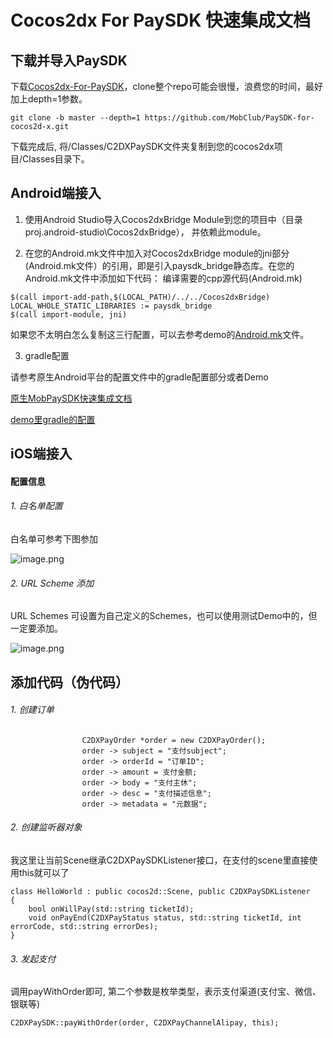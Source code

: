 # Cocos2dx For PaySDK 快速集成文档

## 下载并导入PaySDK

下载[Cocos2dx-For-PaySDK](https://github.com/MobClub/PaySDK-for-cocos2d-x.git)，clone整个repo可能会很慢，浪费您的时间，最好加上depth=1参数。

```
git clone -b master --depth=1 https://github.com/MobClub/PaySDK-for-cocos2d-x.git
```

下载完成后, 将/Classes/C2DXPaySDK文件夹复制到您的cocos2dx项目/Classes目录下。


## Android端接入

1. 使用Android Studio导入Cocos2dxBridge Module到您的项目中（目录proj.android-studio\Cocos2dxBridge）， 并依赖此module。

2. 在您的Android.mk文件中加入对Cocos2dxBridge module的jni部分(Android.mk文件）的引用，即是引入paysdk_bridge静态库。在您的Android.mk文件中添加如下代码： 
编译需要的cpp源代码(Android.mk)

```
$(call import-add-path,$(LOCAL_PATH)/../../Cocos2dxBridge)
LOCAL_WHOLE_STATIC_LIBRARIES := paysdk_bridge
$(call import-module, jni)
```

如果您不太明白怎么复制这三行配置，可以去参考demo的[Android.mk](https://github.com/MobClub/PaySDK-for-cocos2d-x/blob/SourceCode/proj.android-studio/app/jni/Android.mk)文件。

3. gradle配置

请参考原生Android平台的配置文件中的gradle配置部分或者Demo

[原生MobPaySDK快速集成文档](http://wiki.mob.com/paysdk-%E5%BF%AB%E9%80%9F%E9%9B%86%E6%88%90/)

[demo里gradle的配置](https://github.com/MobClub/PaySDK-for-cocos2d-x/blob/SourceCode/proj.android-studio)

## iOS端接入

#### 配置信息

###### 1. 白名单配置

白名单可参考下图参加

![image.png](https://upload-images.jianshu.io/upload_images/2121032-42e81c4081e61434.png?imageMogr2/auto-orient/strip%7CimageView2/2/w/1240)



###### 2. URL Scheme 添加

 URL Schemes 可设置为自己定义的Schemes，也可以使用测试Demo中的，但一定要添加。
 
![image.png](https://upload-images.jianshu.io/upload_images/2121032-dab334384c96e504.png?imageMogr2/auto-orient/strip%7CimageView2/2/w/1240)


## 添加代码（伪代码）

###### 1. 创建订单

```
                C2DXPayOrder *order = new C2DXPayOrder();
                order -> subject = "支付subject";
                order -> orderId = "订单ID";
                order -> amount = 支付金额;
                order -> body = "支付主休";
                order -> desc = "支付描述信息";
                order -> metadata = "元数据";
```

###### 2. 创建监听器对象

我这里让当前Scene继承C2DXPaySDKListener接口，在支付的scene里直接使用this就可以了

```
class HelloWorld : public cocos2d::Scene, public C2DXPaySDKListener
{
    bool onWillPay(std::string ticketId);
    void onPayEnd(C2DXPayStatus status, std::string ticketId, int errorCode, std::string errorDes);
}
```

###### 3. 发起支付

调用payWithOrder即可, 第二个参数是枚举类型，表示支付渠道(支付宝、微信、银联等)

```
C2DXPaySDK::payWithOrder(order, C2DXPayChannelAlipay, this);
```


